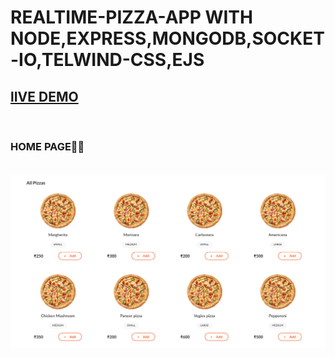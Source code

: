 # REALTIME-PIZZA-APP WITH NODE,EXPRESS,MONGODB,SOCKET-IO,TELWIND-CSS,EJS

## [lIVE DEMO](https://realtime-pizza.tk/)
</br>


### HOME PAGE🚀🚀</br></br>


![deep](output.png)

